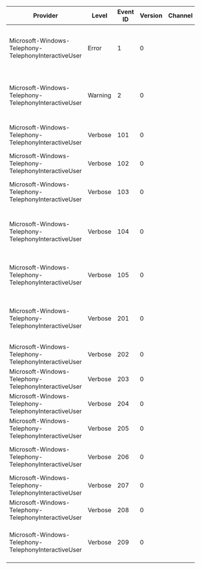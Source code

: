 Provider                                              |  Level    |  Event ID  |  Version  |  Channel  |  Task  |  Opcode  |  Keyword  |  Message
------------------------------------------------------|-----------|------------|-----------|-----------|--------|----------|-----------|------------------------------------------------------------------------------------------------
Microsoft-Windows-Telephony-TelephonyInteractiveUser  |  Error    |  1         |  0        |           |        |          |  Error    |  [ERROR] originated HRESULT={P1_HResult} [{P2_String} @ {P3_UInt32}]
Microsoft-Windows-Telephony-TelephonyInteractiveUser  |  Warning  |  2         |  0        |           |        |          |           |  [ERROR] propagated HRESULT={P1_HResult} [{P2_String} @ {P3_UInt32}]
Microsoft-Windows-Telephony-TelephonyInteractiveUser  |  Verbose  |  101       |  0        |           |        |          |  MISC     |  [Incoming Call Toast] Show, callId: {Prop_HexInt32_1}
Microsoft-Windows-Telephony-TelephonyInteractiveUser  |  Verbose  |  102       |  0        |           |        |          |  MISC     |  [Incoming Call Toast] Hide, callId: {Prop_HexInt32_1}
Microsoft-Windows-Telephony-TelephonyInteractiveUser  |  Verbose  |  103       |  0        |           |        |          |  MISC     |  [Incoming Call Toast] Activated, arguments: {String}
Microsoft-Windows-Telephony-TelephonyInteractiveUser  |  Verbose  |  104       |  0        |           |        |          |  MISC     |  [Incoming Call Toast] Post, aumId: {String1}, tag: {String2}, group: {String3}, xml: {String4}
Microsoft-Windows-Telephony-TelephonyInteractiveUser  |  Verbose  |  105       |  0        |           |        |          |  MISC     |  [Incoming Call Toast] Remove, aumId: {String1}, tag: {String2}, group: {String3}
Microsoft-Windows-Telephony-TelephonyInteractiveUser  |  Verbose  |  201       |  0        |           |        |          |  MISC     |  [App Launcher] Handle Launch Async, aumId: {String1}, arguments: {String2}
Microsoft-Windows-Telephony-TelephonyInteractiveUser  |  Verbose  |  202       |  0        |           |        |          |  MISC     |
Microsoft-Windows-Telephony-TelephonyInteractiveUser  |  Verbose  |  203       |  0        |           |        |          |  MISC     |
Microsoft-Windows-Telephony-TelephonyInteractiveUser  |  Verbose  |  204       |  0        |           |        |          |  MISC     |
Microsoft-Windows-Telephony-TelephonyInteractiveUser  |  Verbose  |  205       |  0        |           |        |          |  MISC     |
Microsoft-Windows-Telephony-TelephonyInteractiveUser  |  Verbose  |  206       |  0        |           |        |          |  MISC     |  [App Launcher] Launch app for call, callId: {Prop_HexInt32_1}
Microsoft-Windows-Telephony-TelephonyInteractiveUser  |  Verbose  |  207       |  0        |           |        |          |  MISC     |
Microsoft-Windows-Telephony-TelephonyInteractiveUser  |  Verbose  |  208       |  0        |           |        |          |  MISC     |
Microsoft-Windows-Telephony-TelephonyInteractiveUser  |  Verbose  |  209       |  0        |           |        |          |  MISC     |  [App Launcher] User unlocked device within time period: {Prop_Bool1}